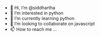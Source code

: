 - 👋 Hi, I’m @siddhartha
- 👀 I’m interested in python
- 🌱 I’m currently learning python
- 💞️ I’m looking to collaborate on javascript
- 📫 How to reach me ...

<!---
siddhartha090/siddhartha090 is a ✨ special ✨ repository because its `README.md` (this file) appears on your GitHub profile.
You can click the Preview link to take a look at your changes.
--->
